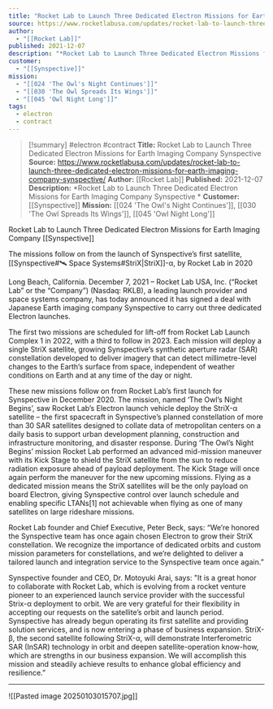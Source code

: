 ```yaml
---
title: "Rocket Lab to Launch Three Dedicated Electron Missions for Earth Imaging Company Synspective   "
source: https://www.rocketlabusa.com/updates/rocket-lab-to-launch-three-dedicated-electron-missions-for-earth-imaging-company-synspective/
author:
  - "[[Rocket Lab]]"
published: 2021-12-07
description: "*Rocket Lab to Launch Three Dedicated Electron Missions for Earth Imaging Company Synspective *"
customer:
  - "[[Synspective]]"
mission:
  - "[[024 'The Owl's Night Continues']]"
  - "[[030 'The Owl Spreads Its Wings']]"
  - "[[045 'Owl Night Long']]"
tags:
  - electron
  - contract
---
```

>[!summary]
#electron #contract
**Title:** Rocket Lab to Launch Three Dedicated Electron Missions for Earth Imaging Company Synspective   
**Source:** https://www.rocketlabusa.com/updates/rocket-lab-to-launch-three-dedicated-electron-missions-for-earth-imaging-company-synspective/
**Author:** [[Rocket Lab]]
**Published:** 2021-12-07
**Description:** *Rocket Lab to Launch Three Dedicated Electron Missions for Earth Imaging Company Synspective *
**Customer:** [[Synspective]]
**Mission:** [[024 'The Owl's Night Continues']], [[030 'The Owl Spreads Its Wings']], [[045 'Owl Night Long']]

Rocket Lab to Launch Three Dedicated Electron Missions for Earth Imaging Company [[Synspective]]  

The missions follow on from the launch of Synspective’s first satellite, [[Synspective#🛰️ Space Systems#StriX|StriX]]-α, by Rocket Lab in 2020

Long Beach, California. December 7, 2021 – Rocket Lab USA, Inc. (“Rocket Lab” or the “Company”) (Nasdaq: RKLB), a leading launch provider and space systems company, has today announced it has signed a deal with Japanese Earth imaging company Synspective to carry out three dedicated Electron launches.

The first two missions are scheduled for lift-off from Rocket Lab Launch Complex 1 in 2022, with a third to follow in 2023. Each mission will deploy a single StriX satellite, growing Synspective’s synthetic aperture radar (SAR) constellation developed to deliver imagery that can detect millimetre-level changes to the Earth’s surface from space, independent of weather conditions on Earth and at any time of the day or night.

These new missions follow on from Rocket Lab’s first launch for Synspective in December 2020. The mission, named ‘The Owl’s Night Begins’, saw Rocket Lab’s Electron launch vehicle deploy the StriX-α satellite – the first spacecraft in Synspective’s planned constellation of more than 30 SAR satellites designed to collate data of metropolitan centers on a daily basis to support urban development planning, construction and infrastructure monitoring, and disaster response. During ‘The Owl’s Night Begins’ mission Rocket Lab performed an advanced mid-mission maneuver with its Kick Stage to shield the StriX satellite from the sun to reduce radiation exposure ahead of payload deployment. The Kick Stage will once again perform the maneuver for the new upcoming missions. Flying as a dedicated mission means the StriX satellites will be the only payload on board Electron, giving Synspective control over launch schedule and enabling specific LTANs[1] not achievable when flying as one of many satellites on large rideshare missions.

Rocket Lab founder and Chief Executive, Peter Beck, says: “We’re honored the Synspective team has once again chosen Electron to grow their StriX constellation. We recognize the importance of dedicated orbits and custom mission parameters for constellations, and we’re delighted to deliver a tailored launch and integration service to the Synspective team once again.”

Synspective founder and CEO, Dr. Motoyuki Arai, says: "It is a great honor to collaborate with Rocket Lab, which is evolving from a rocket venture pioneer to an experienced launch service provider with the successful Strix-α deployment to orbit. We are very grateful for their flexibility in accepting our requests on the satellite’s orbit and launch period. Synspective has already begun operating its first satellite and providing solution services, and is now entering a phase of business expansion. StriX-β, the second satellite following StriX-α, will demonstrate Interferometric SAR (InSAR) technology in orbit and deepen satellite-operation know-how, which are strengths in our business expansion. We will accomplish this mission and steadily achieve results to enhance global efficiency and resilience.”

---

![[Pasted image 20250103015707.jpg]]